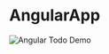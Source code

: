 # AngularApp

![Angular Todo Demo](https://github.com/Ymirke/todo-app-in-web-frameworks/blob/Angular/angular.gif)


